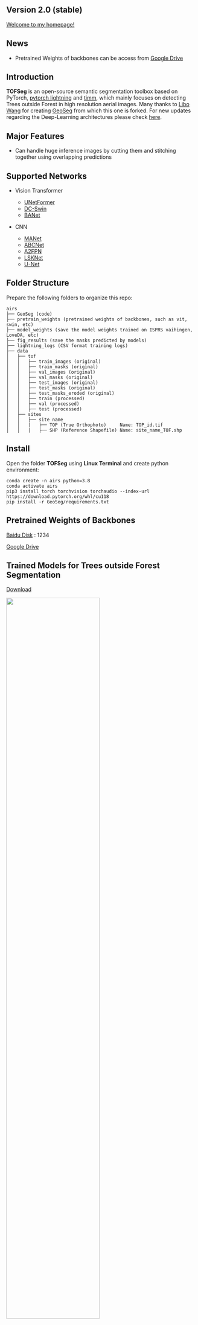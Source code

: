 ## Version 2.0 (stable)

[Welcome to my homepage!](https://WangLibo1995.github.io)

## News 
- Pretrained Weights of backbones can be access from [Google Drive](https://drive.google.com/drive/folders/1ELpFKONJZbXmwB5WCXG7w42eHtrXzyPn?usp=sharing)

## Introduction

**TOFSeg** is an open-source  semantic segmentation toolbox based on PyTorch, [pytorch lightning](https://www.pytorchlightning.ai/) and [timm](https://github.com/rwightman/pytorch-image-models), 
which mainly focuses on detecting Trees outside Forest in high resolution aerial images. Many thanks to [Libo Wang](https://github.com/WangLibo1995) for creating [GeoSeg](https://github.com/WangLibo1995/GeoSeg) from which this one is forked. For new updates regarding the Deep-Learning architectures please check [here](https://github.com/WangLibo1995/GeoSeg).


## Major Features

- Can handle huge inference images by cutting them and stitching together using overlapping predictions

## Supported Networks

- Vision Transformer

  - [UNetFormer](https://authors.elsevier.com/a/1fIji3I9x1j9Fs) 
  - [DC-Swin](https://ieeexplore.ieee.org/abstract/document/9681903)
  - [BANet](https://www.mdpi.com/2072-4292/13/16/3065)
  
- CNN
 
  - [MANet](https://ieeexplore.ieee.org/abstract/document/9487010) 
  - [ABCNet](https://www.sciencedirect.com/science/article/pii/S0924271621002379)
  - [A2FPN](https://www.tandfonline.com/doi/full/10.1080/01431161.2022.2030071)
  - [LSKNet](https://doi.org/10.1007/s11263-024-02247-9)
  - [U-Net](https://arxiv.org/abs/1505.04597)
  
## Folder Structure

Prepare the following folders to organize this repo:
```none
airs
├── GeoSeg (code)
├── pretrain_weights (pretrained weights of backbones, such as vit, swin, etc)
├── model_weights (save the model weights trained on ISPRS vaihingen, LoveDA, etc)
├── fig_results (save the masks predicted by models)
├── lightning_logs (CSV format training logs)
├── data
│   ├── tof
│   │   ├── train_images (original)
│   │   ├── train_masks (original)
│   │   ├── val_images (original)
│   │   ├── val_masks (original)
│   │   ├── test_images (original)
│   │   ├── test_masks (original)
│   │   ├── test_masks_eroded (original)
│   │   ├── train (processed)
│   │   ├── val (processed)
│   │   ├── test (processed)
│   ├── sites
│   │   ├── site name
│   │   |   ├── TOP (True Orthophoto)     Name: TOP_id.tif
│   │   |   ├── SHP (Reference Shapefile) Name: site_name_TOF.shp
```

## Install

Open the folder **TOFSeg** using **Linux Terminal** and create python environment:
```
conda create -n airs python=3.8
conda activate airs
pip3 install torch torchvision torchaudio --index-url https://download.pytorch.org/whl/cu118
pip install -r GeoSeg/requirements.txt
```

## Pretrained Weights of Backbones

[Baidu Disk](https://pan.baidu.com/s/1foJkxeUZwVi5SnKNpn6hfg) : 1234 

[Google Drive](https://drive.google.com/drive/folders/1ELpFKONJZbXmwB5WCXG7w42eHtrXzyPn?usp=sharing)

## Trained Models for Trees outside Forest Segmentation

[Download](https://myshare.uni-osnabrueck.de/d/1926bba15b42484282fc/)

<img src="tof_val_stats.png" width="70%"/>

## Data Preprocessing

### Create Reference Data (optional)
Create your own reference data using this [repository](https://github.com/Moerizzy/Manual_TOF_Detection.git). Be aware that manual refinement will be required!

Create images (masks) in the same size as orthophotos from shapefiles.
```
python GeoSeg/tools/create_masks.py --state "site name" --epsg "EPSG:25833"
```


Define the training, validation and test split (here 90, 5, 5). This will split the data so that all classes are equally distributed. It is set up for 100 files.
```
python GeoSeg/tools/data_statistics.py --state "site name"
```

Copy the files into the designated training, validation and testing folders.
```
python GeoSeg/tools/copy_files.py
```

### Spliting the Data

Generate the training set.
```
python GeoSeg/tools/tof_patch_split.py \
--img-dir "data/tof/train_images" \
--mask-dir "data/tof/train_masks" \
--output-img-dir "data/tof/train/images_1024" \
--output-mask-dir "data/tof/train/masks_1024"\
 --mode "train" --split-size 1024 --stride 1024 \
```
Generate the validation set.
```
python GeoSeg/tools/tof_patch_split.py \
--img-dir "data/tof/val_images" \
--mask-dir "data/tof/val_masks" \
--output-img-dir "data/tof/val/images_1024" \
--output-mask-dir "data/tof/val/masks_1024"\
 --mode "val" --split-size 1024 --stride 1024 \
```
Generate the testing set.
```
python GeoSeg/tools/tof_patch_split.py \
--img-dir "data/tof/test_images" \
--mask-dir "data/tof/test_masks" \
--output-img-dir "data/tof/test/images_5000" \
--output-mask-dir "data/tof/test/masks_5000" \
--mode "val" --split-size 5000 --stride 5000 \
```

## Training

"-c" means the path of the config, use different **config** to train different models.

```
python GeoSeg/train_supervision.py -c GeoSeg/config/tof/ftunetformer.py
```

## Testing

"-c" denotes the path of the config, Use different **config** to test different models. 

"-o" denotes the output path 

"-t" denotes the test time augmentation (TTA), can be [None, 'lr', 'd4'], default is None, 'lr' is flip TTA, 'd4' is multiscale TTA

"--rgb" denotes whether to output masks in RGB format

```
python GeoSeg/tof_test.py -c GeoSeg/config/tof/unetformer.py -o fig_results/tof/unetformer --rgb
```

## Inference on Huge Areas

This function takes an image folder and performs inference. It predicts overlapping predictions, which can be adjusted using "-st" and "-ps". These are merged by averaging the probability scores and output as a georeferenced GeoTIF and ShapeFile in the size of the original images.

"i" denotes the input image folder 

"-c" denotes the path of the config, Use different **config** to test different models. 

"-o" denotes the output path 

"-t" denotes the test time augmentation (TTA), can be [None, 'lr', 'd4'], default is None, 'lr' is flip TTA, 'd4' is multiscale TTA

"-st" denotes the stride in pixels for each patch that will be predicted.

"-ps" denotes the patch size that will be predicted

"-b" denoted the batch size


```
python GeoSeg/inference_huge_image.py \
-i data/inference/images \
-c GeoSeg/config/tof/ftunetformer.py \
-o data/inference/mask \
-st 128 \
-ps 1024 \
-b 2 \
```

## Citation

If you find this project useful in your research, please consider citing：

- [Mapping Trees Outside Forests Using Semantic Segmentation](https://doi.org/10.1109/IGARSS53475.2024.10641035)



## Acknowledgement

We hope that **TOFSeg** will serve the growing remote sensing research community by providing a benchmark for tree segmentation outside of forests. 
and inspire researchers to develop their own segmentation networks. Many thanks to the following projects for their contributions to **TOFSeg**.
- [GeoSeg](https://github.com/WangLibo1995/GeoSeg)
- [pytorch lightning](https://www.pytorchlightning.ai/)
- [timm](https://github.com/rwightman/pytorch-image-models)
- [pytorch-toolbelt](https://github.com/BloodAxe/pytorch-toolbelt)
- [ttach](https://github.com/qubvel/ttach)
- [catalyst](https://github.com/catalyst-team/catalyst)
- [mmsegmentation](https://github.com/open-mmlab/mmsegmentation)
